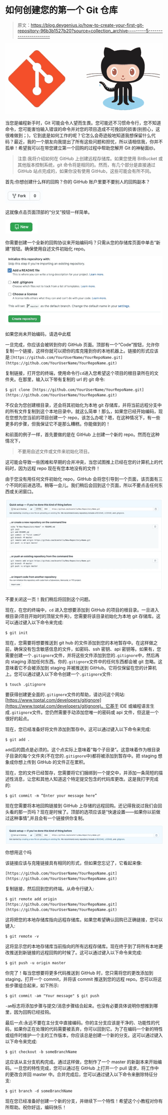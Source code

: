 # 如何创建您的第一个 Git 仓库

> 原文：<https://blog.devgenius.io/how-to-create-your-first-git-repository-96b3b1527b20?source=collection_archive---------5----------------------->

![](img/ec2ffc0feacb315299d2ce1d0c97183a.png)

当您是编程新手时，Git 可能会令人望而生畏。您可能还不习惯命令行，您不知道命令，您可能害怕输入错误的命令并对您的项目造成不可挽回的损害(别担心，这很难做到；)，它到底是如何工作的呢？它怎么会奇迹般地知道我想保留什么代码？最近，我的一个朋友向我提出了所有这些问题和担忧，所以请相信我，你并不孤单！希望我可以在带您建立第一个回购的过程中帮助您解开 Git 的神秘面纱。

> 注意:我将介绍如何在 GitHub 上创建远程存储库。如果您使用 BitBucket 或其他版本控制系统，git 命令将是相同的。然而，有几个部分是直接通过 GitHub 站点完成的，如果你没有使用 GitHub，这些可能会有所不同。

首先:你想创建什么样的回购？你的 GitHub 账户里要不要别人的回购副本？

![](img/c0811ef83a69f2e41f40b4976153044e.png)

这就像点击页面顶部的“分叉”按钮一样简单。

![](img/eb19d714b281f631e48c88afd1910a01.png)

你需要创建一个全新的回购协议来开始编码吗？只需从您的存储库页面中单击“新建”按钮。确保使用自述文件初始化 repo。

![](img/ae2a5e62a507cad4098b616a0586c3b0.png)

如果您尚未开始编码，请选中此框

一旦完成，你应该会被转到你的 GitHub 页面。顶部有一个“Code”按钮，允许你复制一个链接，这样你就可以把你的库克隆到你的本地机器上。链接的形式应该是:`[https://github.com/YourUserName/YourRepoName.git](https://github.com/YourUserName/YourRepoName.git)`

复制链接，打开您的终端，使用命令行`cd`进入您希望这个项目的根目录所在的文件夹。在那里，输入以下带有复制的 url 的 git 命令:

`$ git clone [https://github.com/YourUserName/YourRepoName.git](https://github.com/YourUserName/YourRepoName.git)`

不仅会为您创建根目录，还会将其初始化为本地 git 存储库，并将当前远程分支中的所有文件复制到这个本地目录中。就这么简单！那么，如果您已经开始编码，现在您想为您当前的项目创建一个 repo，该怎么办呢？嗯，在这种情况下，有一些更多的步骤，但我保证它不是那么糟糕。你能做到的！

和前面的例子一样，首先要做的是在 GitHub 上创建一个新的 repo。然而在这种情况下，

> 不要用自述文件或文件来初始化项目。

这可能会导致一些困难和早期的合并冲突，当您试图推上已经在您的计算机上的代码时，因为远程 repo 现在有您本地没有的文件！

由于您没有用任何文件初始化 repo，GitHub 会将您引导到一个页面，该页面有三个不同的前进选项。稍等一会儿。我们稍后会回到这个页面，所以不要点击任何东西或关闭窗口。

![](img/eafc77d5da0834e8cbcf2dc409a75e03.png)

不要关闭这一页！我们稍后将回到这个问题。

现在，在您的终端中，`cd` 进入您想要添加到 GitHub 的项目的根目录。一旦进入根目录(项目开始时的顶层文件夹)，您需要将该目录初始化为本地 git 存储库。这可以通过键入以下命令来完成:

`$ git init`

现在，您需要将想要推送到 git hub 的文件添加到您的本地暂存中。在这样做之前，确保没有包含敏感信息的文件，如密码、ssh 密钥、api 密钥等。如果有，您需要创建一个`.gitignore`文件，并将这些文件添加到您的`.gitignore`中，然后再向 staging 添加任何东西。你的`.gitignore`文件中的任何东西都会被 git 忽略。这意味着它不会被添加到 staging 并被推送到 GitHub。它将仅保留在您的计算机上。您可以通过键入以下命令创建一个`.gitignore`文件:

`$ touch .gitignore`

要获得创建更全面的`.gitignore`文件的帮助，请访问这个网站:[https://www.toptal.com/developers/gitignore](https://www.toptal.com/developers/gitignore)。它基于 IDE 或编程语言生成`.gitignore`文件。您仍然需要手动添加您唯一的密码或 api 文件，但这是一个很好的起点。

现在，您已经准备好将文件添加到暂存中。这可以通过键入以下命令来完成:

`$ git add .`

`add`后的圆点是必须的。这个点实际上意味着“每个子目录”。这意味着作为根目录子目录的每个文件夹(不在您的`.gitignore`中)都将被添加到暂存中。把 staging 想象成你想上传到 GitHub 的文件正在累积。

现在，您的文件已经暂存，您需要将它们捆绑到一个提交中，并添加一条简短的描述性消息，让您和其他人知道这个特定提交包含的代码库更改。这是我打字完成的:

`$ git commit -m “Enter your message here”`

现在您需要将本地回购链接到 GitHub 上存储的远程回购。还记得我说过我们会回头看的那一页吗？现在是时候了。顶部的选项应该是“快速设置——如果你以前做过这种事情”,并且会有一个链接供你复制。

![](img/5ff8176763e19cf624a9885b85d77d97.png)

你想用这个吗

该链接应该与克隆链接具有相同的形式，但如果您忘记了，它看起来像:

`[https://github.com/YourUserName/YourRepoName.git](https://github.com/YourUserName/YourRepoName.git)`

复制链接，然后回到您的终端。从命令行键入:

`$ git remote add origin [https://github.com/YourUserName/YourRepoName.git](https://github.com/YourUserName/YourRepoName.git)`

这将把您的本地存储库指向远程存储库。如果您希望确认回购已正确链接，您可以键入:

`$ git remote -v`

这将显示您的本地存储库当前指向的所有远程存储库。现在终于到了将所有本地更改推送到新链接的远程回购的时候了。这可以通过键入以下命令来完成:

`$ git push -u origin master`

你完了！每当您想要将更多代码推送到 GitHub 时，您只需将您的更改添加到 staging，打开一个 commit，并将该 commit 推送到您的远程 repo。您可以将这些步骤组合起来，如下所示:

`$ git commit -am "Your message"
$ git push`

`-am`标志将添加步骤与提交/消息步骤结合起来。也没有必要具体说明你想推到哪里，因为回购已经挂钩。

最后一点:永远不要在主分支中直接编码。你的主分支应该是干净的、功能性的代码，如果你正在处理的代码需要被丢弃，你可以回到它。为了在编码一个新的特性或组件时维护一个主的工作版本，你应该总是创建一个新的分支。这可以通过键入以下命令来完成:

`$ git checkout -b someBranchName`

这应该从主分支机构完成。通过这样做，您制作了一个 master 的新副本来开始编码。一旦您的特性完成，您可以通过在 GitHub 上打开一个 pull 请求，将工作中的更改合并回 master 中。合并完成后，您可以通过键入以下命令来删除特征分支:

`$ git branch -d someBranchName`

现在您已经准备好创建一个新的分支，并继续下一个特性！希望这个小教程对你有所帮助。祝你好运，编码快乐！